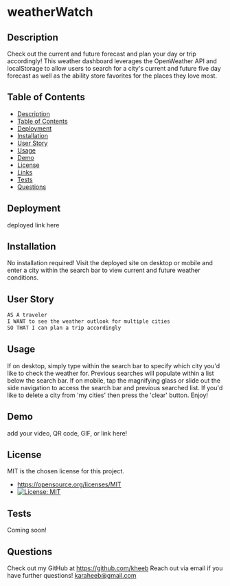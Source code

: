 # weatherWatch

## Description
Check out the current and future forecast and plan your day or trip accordingly! This weather dashboard leverages the OpenWeather API and localStorage to allow users to search for a city's current and future five day forecast as well as the ability store favorites for the places they love most.

## Table of Contents
 - [Description](#description)
 - [Table of Contents](#table-of-contents)
 - [Deployment](#deployment)
 - [Installation](#installation)
 - [User Story](#user-story)
 - [Usage](#usage)
 - [Demo](#demo)
 - [License](#license)
 - [Links](#contributing)
 - [Tests](#tests)
 - [Questions](#questions)

## Deployment
deployed link here

## Installation
No installation required! Visit the deployed site on desktop or mobile and enter a city within the search bar to view current and future weather conditions.

## User Story
```md
AS A traveler
I WANT to see the weather outlook for multiple cities
SO THAT I can plan a trip accordingly
```

## Usage
If on desktop, simply type within the search bar to specify which city you'd like to check the weather for. Previous searches will populate within a list below the search bar. If on mobile, tap the magnifying glass or slide out the side navigation to access the search bar and previous searched list. If you'd like to delete a city from 'my cities' then press the 'clear' button. Enjoy!

## Demo
add your video, QR code, GIF, or link here!
  
## License
MIT is the chosen license for this project.
* https://opensource.org/licenses/MIT
* [![License: MIT](https://img.shields.io/badge/License-MIT-yellow.svg)](https://opensource.org/licenses/MIT)

## Tests
Coming soon!

## Questions
Check out my GitHub at https://github.com/kheeb
Reach out via email if you have further questions!
karaheeb@gmail.com
